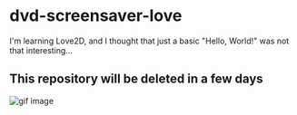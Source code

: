 # dvd-screensaver-love

I'm learning Love2D, and I thought that just a basic "Hello, World!" was not that interesting...

## This repository will be deleted in a few days

![gif image](https://cdn.discordapp.com/attachments/251063208243101696/571439287049125898/lua-dvd.gif)
